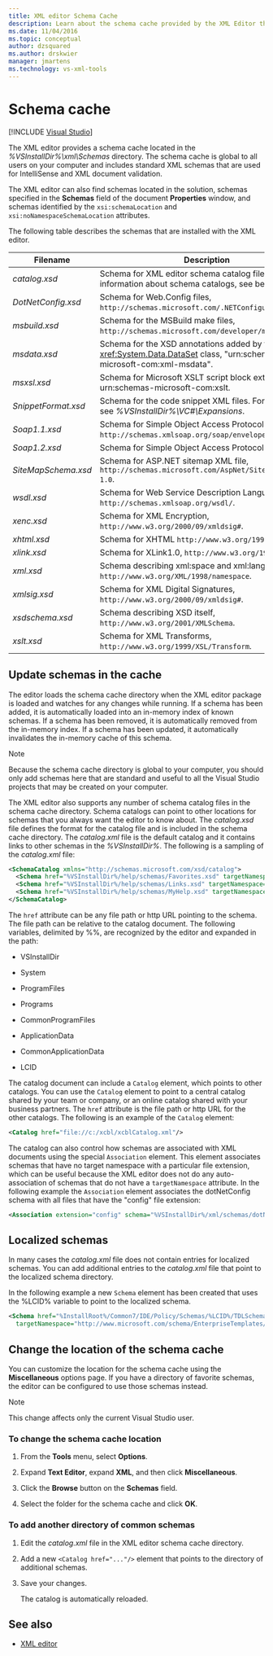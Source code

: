 ```yaml
---
title: XML editor Schema Cache
description: Learn about the schema cache provided by the XML Editor that includes standard XML schemas used for IntelliSense and XML document validation.
ms.date: 11/04/2016
ms.topic: conceptual
author: dzsquared
ms.author: drskwier
manager: jmartens
ms.technology: vs-xml-tools
---
```

# Schema cache

 [!INCLUDE [Visual Studio](~/includes/applies-to-version/vs-windows-only.md)]

The XML editor provides a schema cache located in the *%VSInstallDir%\xml\Schemas* directory. The schema cache is global to all users on your computer and includes standard XML schemas that are used for IntelliSense and XML document validation.

The XML editor can also find schemas located in the solution, schemas specified in the **Schemas** field of the document **Properties** window, and schemas identified by the `xsi:schemaLocation` and `xsi:noNamespaceSchemaLocation` attributes.

The following table describes the schemas that are installed with the XML editor.

| Filename | Description |
|-| - |
| *catalog.xsd* | Schema for XML editor schema catalog files. For information about schema catalogs, see below. |
| *DotNetConfig.xsd* | Schema for Web.Config files, `http://schemas.microsoft.com/.NETConfiguration/v2.0`. |
| *msbuild.xsd* | Schema for the MSBuild make files, `http://schemas.microsoft.com/developer/msbuild/2003`. |
| *msdata.xsd* | Schema for the XSD annotations added by the <xref:System.Data.DataSet> class, "urn:schemas-microsoft-com:xml-msdata". |
| *msxsl.xsd* | Schema for Microsoft XSLT script block extensions, urn:schemas-microsoft-com:xslt. |
| *SnippetFormat.xsd* | Schema for the code snippet XML files. For examples, see *%VSInstallDir%\VC#\Expansions*. |
| *Soap1.1.xsd* | Schema for Simple Object Access Protocol (SOAP) 1.1, `http://schemas.xmlsoap.org/soap/envelope/`. |
| *Soap1.2.xsd* | Schema for Simple Object Access Protocol 1.2. |
| *SiteMapSchema.xsd* | Schema for ASP.NET sitemap XML file, `http://schemas.microsoft.com/AspNet/SiteMap-File-1.0`. |
| *wsdl.xsd* | Schema for Web Service Description Language, `http://schemas.xmlsoap.org/wsdl/`. |
| *xenc.xsd* | Schema for XML Encryption, `http://www.w3.org/2000/09/xmldsig#`. |
| *xhtml.xsd* | Schema for XHTML `http://www.w3.org/1999/xhtml`. |
| *xlink.xsd* | Schema for XLink1.0, `http://www.w3.org/1999/xlink`. |
| *xml.xsd* | Schema describing xml:space and xml:lang attributes, `http://www.w3.org/XML/1998/namespace`. |
| *xmlsig.xsd* | Schema for XML Digital Signatures, `http://www.w3.org/2000/09/xmldsig#`. |
| *xsdschema.xsd* | Schema describing XSD itself, `http://www.w3.org/2001/XMLSchema`. |
| *xslt.xsd* | Schema for XML Transforms, `http://www.w3.org/1999/XSL/Transform`. |

## Update schemas in the cache

The editor loads the schema cache directory when the XML editor package is loaded and watches for any changes while running. If a schema has been added, it is automatically loaded into an in-memory index of known schemas. If a schema has been removed, it is automatically removed from the in-memory index. If a schema has been updated, it automatically invalidates the in-memory cache of this schema.

> [!NOTE]
> Because the schema cache directory is global to your computer, you should only add schemas here that are standard and useful to all the Visual Studio projects that may be created on your computer.

The XML editor also supports any number of schema catalog files in the schema cache directory. Schema catalogs can point to other locations for schemas that you always want the editor to know about. The *catalog.xsd* file defines the format for the catalog file and is included in the schema cache directory. The *catalog.xml* file is the default catalog and it contains links to other schemas in the *%VSInstallDir%*. The following is a sampling of the *catalog.xml* file:

```xml
<SchemaCatalog xmlns="http://schemas.microsoft.com/xsd/catalog">
  <Schema href="%VSInstallDir%/help/schemas/Favorites.xsd" targetNamespace="urn:Favorites-Schema"/>
  <Schema href="%VSInstallDir%/help/schemas/Links.xsd" targetNamespace="urn:Links-Schema"/>
  <Schema href="%VSInstallDir%/help/schemas/MyHelp.xsd" targetNamespace="urn:VSHelp-Schema"/>
</SchemaCatalog>
```

The `href` attribute can be any file path or http URL pointing to the schema. The file path can be relative to the catalog document. The following variables, delimited by %%, are recognized by the editor and expanded in the path:

- VSInstallDir

- System

- ProgramFiles

- Programs

- CommonProgramFiles

- ApplicationData

- CommonApplicationData

- LCID

The catalog document can include a `Catalog` element, which points to other catalogs. You can use the `Catalog` element to point to a central catalog shared by your team or company, or an online catalog shared with your business partners. The `href` attribute is the file path or http URL for the other catalogs. The following is an example of the `Catalog` element:

```xml
<Catalog href="file://c:/xcbl/xcblCatalog.xml"/>
```

The catalog can also control how schemas are associated with XML documents using the special `Association` element. This element associates schemas that have no target namespace with a particular file extension, which can be useful because the XML editor does not do any auto-association of schemas that do not have a `targetNamespace` attribute. In the following example the `Association` element associates the dotNetConfig schema with all files that have the "config" file extension:

```xml
<Association extension="config" schema="%VSInstallDir%/xml/schemas/dotNetConfig.xsd"/>
```

## Localized schemas

In many cases the *catalog.xml* file does not contain entries for localized schemas. You can add additional entries to the *catalog.xml* file that point to the localized schema directory.

In the following example a new `Schema` element has been created that uses the %LCID% variable to point to the localized schema.

```xml
<Schema href="%InstallRoot%/Common7/IDE/Policy/Schemas/%LCID%/TDLSchema.xsd"
  targetNamespace="http://www.microsoft.com/schema/EnterpriseTemplates/TDLSchema"/>
```

## Change the location of the schema cache

You can customize the location for the schema cache using the **Miscellaneous** options page. If you have a directory of favorite schemas, the editor can be configured to use those schemas instead.

> [!NOTE]
> This change affects only the current Visual Studio user.

### To change the schema cache location

1. From the **Tools** menu, select **Options**.

2. Expand **Text Editor**, expand **XML**, and then click **Miscellaneous**.

3. Click the **Browse** button on the **Schemas** field.

4. Select the folder for the schema cache and click **OK**.

### To add another directory of common schemas

1. Edit the *catalog.xml* file in the XML editor schema cache directory.

2. Add a new `<Catalog href="..."/>` element that points to the directory of additional schemas.

3. Save your changes.

   The catalog is automatically reloaded.

## See also

- [XML editor](../xml-tools/xml-editor.md)
